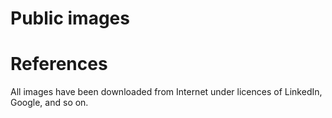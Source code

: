 # Public images

# References
All images have been downloaded from Internet under licences of LinkedIn, Google, and so on.

